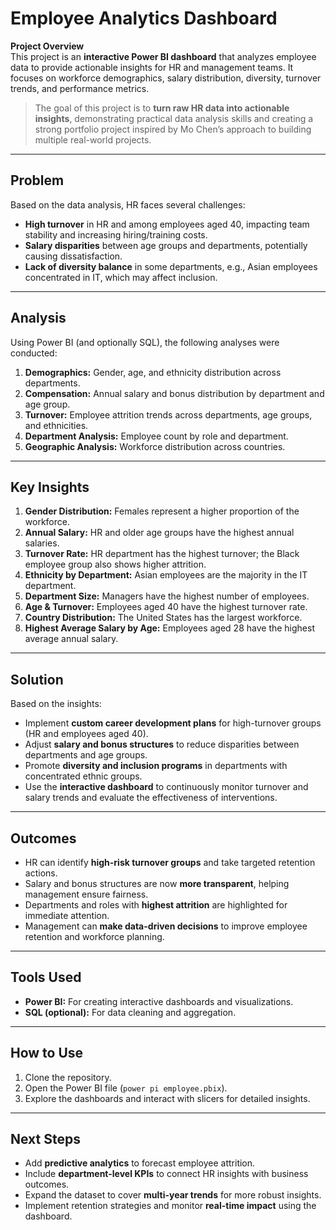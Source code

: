 # Employee Analytics Dashboard

**Project Overview**  
This project is an **interactive Power BI dashboard** that analyzes employee data to provide actionable insights for HR and management teams. It focuses on workforce demographics, salary distribution, diversity, turnover trends, and performance metrics.

> The goal of this project is to **turn raw HR data into actionable insights**, demonstrating practical data analysis skills and creating a strong portfolio project inspired by Mo Chen’s approach to building multiple real-world projects.

---

## Problem
Based on the data analysis, HR faces several challenges:
- **High turnover** in HR and among employees aged 40, impacting team stability and increasing hiring/training costs.
- **Salary disparities** between age groups and departments, potentially causing dissatisfaction.
- **Lack of diversity balance** in some departments, e.g., Asian employees concentrated in IT, which may affect inclusion.

---

## Analysis
Using Power BI (and optionally SQL), the following analyses were conducted:
1. **Demographics:** Gender, age, and ethnicity distribution across departments.
2. **Compensation:** Annual salary and bonus distribution by department and age group.
3. **Turnover:** Employee attrition trends across departments, age groups, and ethnicities.
4. **Department Analysis:** Employee count by role and department.
5. **Geographic Analysis:** Workforce distribution across countries.

---

## Key Insights
1. **Gender Distribution:** Females represent a higher proportion of the workforce.
2. **Annual Salary:** HR and older age groups have the highest annual salaries.
3. **Turnover Rate:** HR department has the highest turnover; the Black employee group also shows higher attrition.
4. **Ethnicity by Department:** Asian employees are the majority in the IT department.
5. **Department Size:** Managers have the highest number of employees.
6. **Age & Turnover:** Employees aged 40 have the highest turnover rate.
7. **Country Distribution:** The United States has the largest workforce.
8. **Highest Average Salary by Age:** Employees aged 28 have the highest average annual salary.

---

## Solution
Based on the insights:
- Implement **custom career development plans** for high-turnover groups (HR and employees aged 40).
- Adjust **salary and bonus structures** to reduce disparities between departments and age groups.
- Promote **diversity and inclusion programs** in departments with concentrated ethnic groups.
- Use the **interactive dashboard** to continuously monitor turnover and salary trends and evaluate the effectiveness of interventions.

---

## Outcomes
- HR can identify **high-risk turnover groups** and take targeted retention actions.
- Salary and bonus structures are now **more transparent**, helping management ensure fairness.
- Departments and roles with **highest attrition** are highlighted for immediate attention.
- Management can **make data-driven decisions** to improve employee retention and workforce planning.

---

## Tools Used
- **Power BI:** For creating interactive dashboards and visualizations.
- **SQL (optional):** For data cleaning and aggregation.

---

## How to Use
1. Clone the repository.
2. Open the Power BI file (`power pi employee.pbix`).
3. Explore the dashboards and interact with slicers for detailed insights.

---

## Next Steps
- Add **predictive analytics** to forecast employee attrition.
- Include **department-level KPIs** to connect HR insights with business outcomes.
- Expand the dataset to cover **multi-year trends** for more robust insights.
- Implement retention strategies and monitor **real-time impact** using the dashboard.
